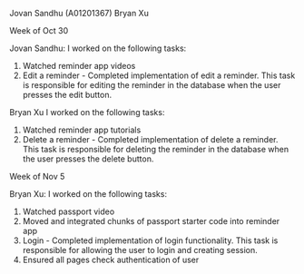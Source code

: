 Jovan Sandhu (A01201367)
Bryan Xu

Week of Oct 30

Jovan Sandhu:
I worked on the following tasks:
1. Watched reminder app videos
2. Edit a reminder - Completed implementation of edit a reminder. This task is responsible for editing the reminder in the database when the user presses the edit button.

Bryan Xu
I worked on the following tasks:
1. Watched reminder app tutorials
2. Delete a reminder - Completed implementation of delete a reminder. This task is responsible for deleting the reminder in the database when the user presses the delete button.

Week of Nov 5

Bryan Xu:
I worked on the following tasks:
1. Watched passport video
2. Moved and integrated chunks of passport starter code into reminder app
3. Login - Completed implementation of login functionality. This task is responsible for allowing the user to login and creating session.
4. Ensured all pages check authentication of user